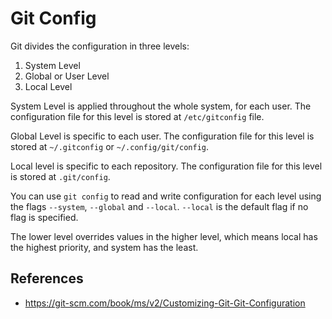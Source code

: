 # Git Config

Git divides the configuration in three levels:

1. System Level
2. Global or User Level
3. Local Level

System Level is applied throughout the whole system, for each user. The configuration file for this level is stored at `/etc/gitconfig` file.

Global Level is specific to each user. The configuration file for this level is stored at `~/.gitconfig` or `~/.config/git/config`.

Local level is specific to each repository. The configuration file for this level is stored at `.git/config`.

You can use `git config` to read and write configuration for each level using the flags `--system`, `--global` and `--local`. `--local` is the default flag if no flag is specified.

The lower level overrides values in the higher level, which means local has the highest priority, and system has the least.

## References

- https://git-scm.com/book/ms/v2/Customizing-Git-Git-Configuration
